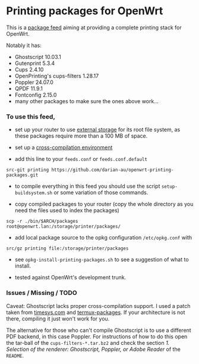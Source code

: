# Printing packages for OpenWrt

This is a [package feed] aiming at providing a complete printing stack
for OpenWrt.

Notably it has:
- Ghostscript 10.03.1
- Gutenprint 5.3.4
- Cups 2.4.10
- OpenPrinting's cups-filters 1.28.17
- Poppler 24.07.0
- QPDF 11.9.1
- Fontconfig 2.15.0
- many other packages to make sure the ones above work...

[package feed]: https://openwrt.org/docs/guide-developer/feeds

### To use this feed,

- set up your router to use [external storage] for its root file
  system, as these packages require more than a 100 MB of space.

[external storage]: https://openwrt.org/docs/guide-user/additional-software/extroot_configuration

- set up a [cross-compilation environment]

[cross-compilation environment]: https://openwrt.org/docs/guide-developer/toolchain/crosscompile

- add this line to your `feeds.conf` or `feeds.conf.default`

```
src-git printing https://github.com/darian-au/openwrt-printing-packages.git
```

- to compile everything in this feed you should use the script `setup-buildsystem.sh` or some variation of those commands.

- copy compiled packages to your router (copy the whole directory as you need the files used to index the packages)

```
scp -r ./bin/$ARCH/packages root@openwrt.lan:/storage/printer/packages/
```

- add local package source to the opkg configuration `/etc/opkg.conf` with

```
src/gz printing file:/storage/printer/packages
```

- see `opkg-install-printing-packages.sh` to see a suggestion of what to install.

- tested against OpenWrt's development trunk.

### Issues / Missing / TODO

Caveat: Ghostscript lacks proper cross-compilation support. I used a
patch taken from [timesys.com] and [termux-packages]. If your architecture is not there,
compiling it just won't work for you.

[termux-packages]: https://github.com/termux/termux-packages/tree/master/packages/ghostscript
[timesys.com]: http://repository.timesys.com/buildsources/g/ghostscript/

The alternative for those who can't compile Ghostscript is to use a
different PDF backend, in this case Poppler. For instructions of how
to do this open the tar-ball of the `cups-filters-*.tar.bz2` and check
the section *1. Selection of the renderer: Ghostscript, Poppler, or
Adobe Reader* of the `README`.
